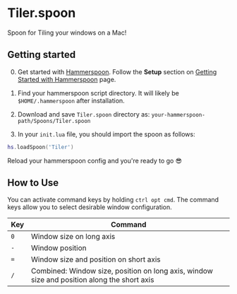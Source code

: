 # Tiler.spoon

Spoon for Tiling your windows on a Mac!

## Getting started

0. Get started with [Hammerspoon](https://www.hammerspoon.org). Follow the **Setup** section on [Getting Started with Hammerspoon](https://www.hammerspoon.org/go/) page.

1. Find your hammerspoon script directory. It will likely be `$HOME/.hammerspoon` after installation.

1. Download and save `Tiler.spoon` directory as:
`your-hammerspoon-path/Spoons/Tiler.spoon`

1. In your `init.lua` file, you should import the spoon as follows:
```lua
hs.loadSpoon('Tiler')
```

Reload your hammerspoon config and you're ready to go 😎

## How to Use

You can activate command keys by holding `ctrl opt cmd`. The command keys allow you to select desirable window configuration.

| Key | Command |
| --- | --- |
| `0` | Window size on long axis |
| `-` | Window position |
| `=` | Window size and position on short axis |
| `/` | Combined: Window size, position on long axis, window size and position along the short axis |
